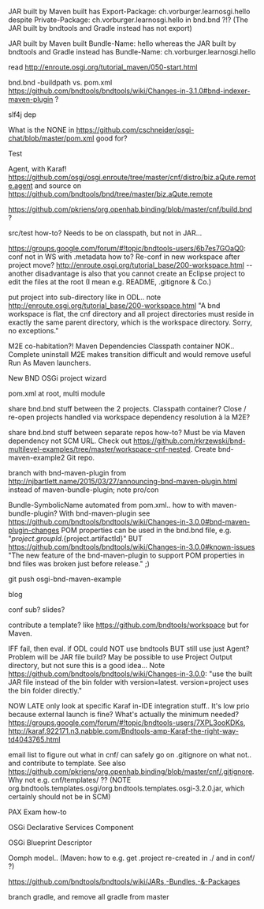 
JAR built by Maven built has Export-Package: ch.vorburger.learnosgi.hello despite Private-Package: ch.vorburger.learnosgi.hello in bnd.bnd ?!?  (The JAR built by bndtools and Gradle instead has not export)

JAR built by Maven built Bundle-Name: hello whereas the JAR built by bndtools and Gradle instead has Bundle-Name: ch.vorburger.learnosgi.hello

read http://enroute.osgi.org/tutorial_maven/050-start.html

bnd.bnd -buildpath vs. pom.xml
https://github.com/bndtools/bndtools/wiki/Changes-in-3.1.0#bnd-indexer-maven-plugin ?

slf4j dep

What is the <obrRepository>NONE</obrRepository> in https://github.com/cschneider/osgi-chat/blob/master/pom.xml good for?


Test

Agent, with Karaf! https://github.com/osgi/osgi.enroute/tree/master/cnf/distro/biz.aQute.remote.agent and source on https://github.com/bndtools/bnd/tree/master/biz.aQute.remote

https://github.com/pkriens/org.openhab.binding/blob/master/cnf/build.bnd ?

src/test how-to? Needs to be on classpath, but not in JAR...





https://groups.google.com/forum/#!topic/bndtools-users/6b7es7GOaQ0: conf not in WS with .metadata how to? Re-conf in new workspace after project move?  http://enroute.osgi.org/tutorial_base/200-workspace.html -- another disadvantage is also that you cannot create an Eclipse project to edit the files at the root (I mean e.g. README, .gitignore & Co.)

put project into sub-directory like in ODL.. note
http://enroute.osgi.org/tutorial_base/200-workspace.html "A bnd workspace is flat, the cnf directory and all project directories must reside in exactly the same parent directory, which is the workspace directory. Sorry, no exceptions."

M2E co-habitation?! Maven Dependencies Classpath container NOK.. Complete uninstall M2E makes transition difficult and would remove useful Run As Maven launchers.








New BND OSGi project wizard

pom.xml at root, multi module

share bnd.bnd stuff between the 2 projects.  Classpath container? Close / re-open projects handled via workspace dependency resolution à la M2E?

share bnd.bnd stuff between separate repos how-to? Must be via Maven dependency not SCM URL.  Check out https://github.com/rkrzewski/bnd-multilevel-examples/tree/master/workspace-cnf-nested.  Create bnd-maven-example2 Git repo.

branch with bnd-maven-plugin from http://njbartlett.name/2015/03/27/announcing-bnd-maven-plugin.html instead of maven-bundle-plugin; note pro/con

Bundle-SymbolicName automated from pom.xml.. how to with maven-bundle-plugin?  With bnd-maven-plugin see https://github.com/bndtools/bndtools/wiki/Changes-in-3.0.0#bnd-maven-plugin-changes POM properties can be used in the bnd.bnd file, e.g. "${project.groupId}.${project.artifactId}" BUT https://github.com/bndtools/bndtools/wiki/Changes-in-3.0.0#known-issues "The new feature of the bnd-maven-plugin to support POM properties in bnd files was broken just before release." ;)

git push osgi-bnd-maven-example

blog

conf sub? slides?

contribute a template? like https://github.com/bndtools/workspace but for Maven.

IFF fail, then eval. if ODL could NOT use bndtools BUT still use just Agent?  Problem will be JAR file build?  May be possible to use Project Output directory, but not sure this is a good idea... Note https://github.com/bndtools/bndtools/wiki/Changes-in-3.0.0: "use the built JAR file instead of the bin folder with version=latest. version=project uses the bin folder directly."

NOW LATE only look at specific Karaf in-IDE integration stuff.. It's low prio because external launch is fine? What's actually the minimum needed? https://groups.google.com/forum/#!topic/bndtools-users/7XPL3ooKDKs, http://karaf.922171.n3.nabble.com/Bndtools-amp-Karaf-the-right-way-td4043765.html

email list to figure out what in cnf/ can safely go on .gitignore on what not.. and contribute to template.  See also https://github.com/pkriens/org.openhab.binding/blob/master/cnf/.gitignore.  Why not e.g. cnf/templates/ ?? (NOTE org.bndtools.templates.osgi/org.bndtools.templates.osgi-3.2.0.jar, which certainly should not be in SCM)

PAX Exam how-to

OSGi Declarative Services Component

OSGi Blueprint Descriptor

Oomph model.. (Maven: how to e.g. get .project re-created in ./ and in conf/ ?)




https://github.com/bndtools/bndtools/wiki/JARs,-Bundles,-&-Packages

branch gradle, and remove all gradle from master
